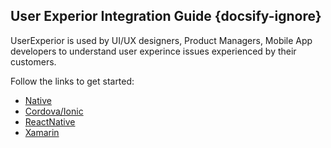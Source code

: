 ## User Experior Integration Guide {docsify-ignore}

UserExperior is used by UI/UX designers, Product Managers, Mobile App developers to understand user experince issues experienced by their customers.

Follow the links to get started:
  - [Native](/native-android)
  - [Cordova/Ionic](/cordova-ionic)
  - [ReactNative](/reactnative)
  - [Xamarin](/xamarin)